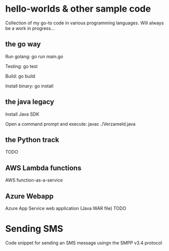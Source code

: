 # hello-worlds & other sample code
Collection of my go-to code in various programming languages. Will always be a work in progress...

## the go way
Run golang: go run main.go

Testing: go test

Build: go build

Install binary: go install

## the java legacy
Install Java SDK

Open a command prompt and execute: javac ./Verzameld.java

## the Python track

TODO

## AWS Lambda functions

AWS function-as-a-service

## Azure Webapp

Azure App Service web application (Java WAR file)
TODO

# Sending SMS

Code snippet for sending an SMS message usingn the SMPP v3.4 protocol

